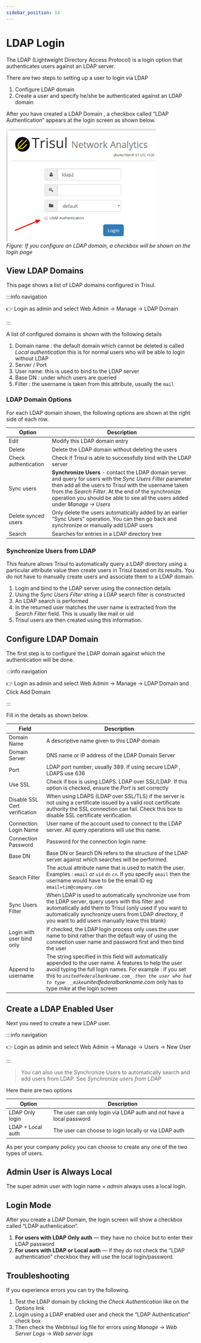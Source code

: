 ```yaml
---
sidebar_position: 14
---
```


# LDAP Login

The LDAP (Lightweight Directory Access Protocol) is a login option that
authenticates users against an LDAP server.

There are two steps to setting up a user to login via LDAP

1. Configure LDAP domain
2. Create a user and specify he/she be authenticated against an LDAP
   domain

After you have created a LDAP Domain , a checkbox called “LDAP
Authentication” appears at the login screen as shown below.

![](images/ldaplogin.png)  
*Figure: If you configure an LDAP domain, a checkbox will be shown on the login
page*

## View LDAP Domains

This page shows a list of LDAP domains configured in Trisul.

:::info navigation

:point_right: Login as admin and select Web Admin &rarr; Manage &rarr; LDAP Domain

:::

A list of configured domains is shown with the following details

1. Domain name : the default domain which cannot be deleted is called
   *Local authentication* this is for normal users who will be able to
   login without LDAP
2. Server / Port
3. User name: this is used to bind to the LDAP server
4. Base DN : under which users are queried
5. Filter : the username is taken from this attribute, usually the `mail`

### LDAP Domain Options

For each LDAP domain shown, the following options are shown at the right
side of each row.

| Option               | Description                                                                  |
| -------------------- | ---------------------------------------------------------------------------- |
| Edit                 | Modify this LDAP domain entry                                                |
| Delete               | Delete the LDAP domain without deleting the users                            |
| Check authentication | Check if Trisul is able to successfully bind with the LDAP server            |
| Sync users           | **Synchronize Users** - contact the LDAP domain server and query for users with the *Sync Users Filter* parameter then add all the users to Trisul with the username taken from the *Search Filter*. At the end of the synchronize operation you should be able to see all the users added under *Manage &rarr; Users* |
| Delete synced users  | Only delete the users automatically added by an earlier “Sync Users” operation. You can then go back and synchronize or manually add LDAP users                                               |
| Search               | Searches for entries in a LDAP directory tree                                |

### Synchronize Users from LDAP

This feature allows Trisul to automatically query a LDAP directory using
a particular attribute value then create users in Trisul based on its
results. You do not have to manually create users and associate them to
a LDAP domain.

1. Login and bind to the LDAP server using the connection details
2. Using the *Sync Users Filter* string a LDAP search filter is
   constructed
3. An LDAP search is performed
4. In the returned user matches the user name is extracted from the
   *Search Filter* field. This is usually like mail or uid
5. Trisul users are then created using this information.

## Configure LDAP Domain

The first step is to configure the LDAP domain against which the
authentication will be done.

:::info navigation

:point_right: Login as admin and select Web Admin &rarr; Manage &rarr; LDAP Domain and Click Add Domain

:::

Fill in the details as shown below.

| Field                         | Description                                                                |
| ----------------------------- | -------------------------------------------------------------------------- |
| Domain Name                   | A descriptive name given to this LDAP domain                               |
| Domain Server                 | DNS name or IP address of the LDAP Domain Server                           |
| Port                          | LDAP port number, usually 389. If using secure LDAP , LDAPS use 636        |
| Use SSL                       | Check if box is using LDAPS. LDAP over SSL/LDAP. If this option is checked, ensure the *Port* is set correctly                                                                           |
| Disable SSL Cert verification | When using LDAPS (LDAP over SSL/TLS) if the server is not using a certificate issued by a valid root certificate authority the SSL connection can fail. Check this box to disable SSL certificate verification.                                                                                    |
| Connection Login Name         | User name of the account used to connect to the LDAP server. All query operations will use this name.                                                                               |
| Connection Password           | Password for the connection login name                                     |
| Base DN                       | Base DN or Search DN refers to the structure of the LDAP server against which searches will be performed.                                                                                  |
| Search Filter                 | The actual attribute name that is used to match the user. Examples : `email` or `uid` `dn` `cn`. If you specify `email` then the username would have to be the email ID eg `email=tim@company.com` |
| Sync Users Filter             | When LDAP is used to automatically synchronize use from the LDAP server, query users with this filter and automatically add them to Trisul (only used if you want to automatically synchronize users from LDAP directory, if you want to add users manually leave this blank)                               |
| Login with user bind only          | If checked, the LDAP login process only uses the user name to bind rather than the default way of using the connection user name and password first and then bind the user                  |
| Append to username            | The string specified in this field will automatically appended to the user name. A features to help the user avoid typing the full login names. For example : if you set this to *`unitedfederalbankname.com_ then the user who had to type  _mike`unitedfederalbankname.com* only has to type *mike* at the login screen                                                                                          |

## Create a LDAP Enabled User

Next you need to create a new LDAP user.

:::info navigation

:point_right: Login as admin and select Web Admin &rarr; Manage &rarr; Users &rarr; New User

:::

> You can also use the Synchronize Users to automatically search and add
> users from LDAP. See *Synchronize users from LDAP*

Here there are two options

| Option            | Description                                                         |
| ----------------- | ------------------------------------------------------------------- |
| LDAP Only login   | The user can only login via LDAP auth and not have a local password |
| LDAP + Local auth | The user can choose to login locally or via LDAP auth               |

As per your company policy you can choose to create any one of the two
types of users.

## Admin User is Always Local

The super admin user with login name = *admin* always uses a local
login.

## Login Mode

After you create a LDAP Domain, the login screen will show a checkbox
called “LDAP authentication”.

1. **For users with LDAP Only auth** — they have no choice but to enter
   their LDAP password
2. **For users with LDAP or Local auth** — if they do not check the
   “LDAP authentication” checkbox they will use the local
   login/password.

## Troubleshooting

If you experience errors you can try the following.

1. Test the LDAP domain by clicking the *Check Authentication* like on
   the *Options* link
2. Login using a LDAP enabled user and check the “LDAP Authentication”
   check box
3. Then check the Webtrisul log file for errors using *Manage &rarr; Web
   Server Logs &rarr; Web server logs*

